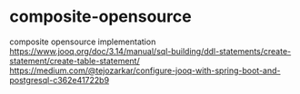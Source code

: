 # composite-opensource
composite opensource implementation
https://www.jooq.org/doc/3.14/manual/sql-building/ddl-statements/create-statement/create-table-statement/
https://medium.com/@tejozarkar/configure-jooq-with-spring-boot-and-postgresql-c362e41722b9